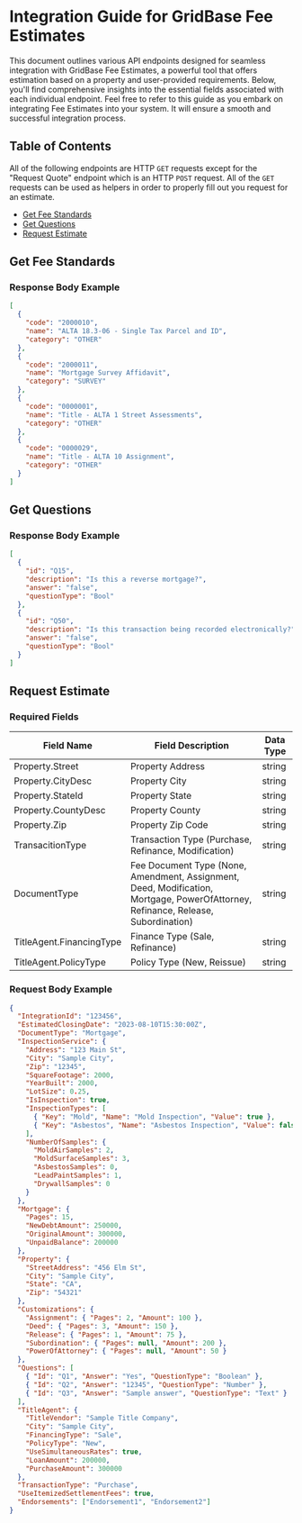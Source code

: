 # Integration Guide for GridBase Fee Estimates

This document outlines various API endpoints designed for seamless integration with GridBase Fee Estimates, a powerful tool that offers estimation based on a property and user-provided requirements. Below, you'll find comprehensive insights into the essential fields associated with each individual endpoint. Feel free to refer to this guide as you embark on integrating Fee Estimates into your system. It will ensure a smooth and successful integration process.

## Table of Contents

All of the following endpoints are HTTP `GET` requests except for the "Request Quote" endpoint which is an HTTP `POST` request. All of the `GET` requests can be used as helpers in order to properly fill out you request for an estimate.

- [Get Fee Standards](#get-fee-standards)
- [Get Questions](#get-questions)
- [Request Estimate](#request-estimate)

## Get Fee Standards

### Response Body Example

```json
[
  {
    "code": "2000010",
    "name": "ALTA 18.3-06 - Single Tax Parcel and ID",
    "category": "OTHER"
  },
  {
    "code": "2000011",
    "name": "Mortgage Survey Affidavit",
    "category": "SURVEY"
  },
  {
    "code": "0000001",
    "name": "Title - ALTA 1 Street Assessments",
    "category": "OTHER"
  },
  {
    "code": "0000029",
    "name": "Title - ALTA 10 Assignment",
    "category": "OTHER"
  }
]
```

## Get Questions

### Response Body Example

```json
[
  {
    "id": "Q15",
    "description": "Is this a reverse mortgage?",
    "answer": "false",
    "questionType": "Bool"
  },
  {
    "id": "Q50",
    "description": "Is this transaction being recorded electronically?",
    "answer": "false",
    "questionType": "Bool"
  }
]
```

## Request Estimate

### Required Fields

| Field Name               | Field Description                                                                                                                 | Data Type |
| ------------------------ | --------------------------------------------------------------------------------------------------------------------------------- | --------- |
| Property.Street          | Property Address                                                                                                                  | string    |
| Property.CityDesc        | Property City                                                                                                                     | string    |
| Property.StateId         | Property State                                                                                                                    | string    |
| Property.CountyDesc      | Property County                                                                                                                   | string    |
| Property.Zip             | Property Zip Code                                                                                                                 | string    |
| TransacitionType         | Transaction Type (Purchase, Refinance, Modification)                                                                              | string    |
| DocumentType             | Fee Document Type (None, Amendment, Assignment, Deed, Modification, Mortgage, PowerOfAttorney, Refinance, Release, Subordination) | string    |
| TitleAgent.FinancingType | Finance Type (Sale, Refinance)                                                                                                    | string    |
| TitleAgent.PolicyType    | Policy Type (New, Reissue)                                                                                                        | string    |

### Request Body Example

```json
{
  "IntegrationId": "123456",
  "EstimatedClosingDate": "2023-08-10T15:30:00Z",
  "DocumentType": "Mortgage",
  "InspectionService": {
    "Address": "123 Main St",
    "City": "Sample City",
    "Zip": "12345",
    "SquareFootage": 2000,
    "YearBuilt": 2000,
    "LotSize": 0.25,
    "IsInspection": true,
    "InspectionTypes": [
      { "Key": "Mold", "Name": "Mold Inspection", "Value": true },
      { "Key": "Asbestos", "Name": "Asbestos Inspection", "Value": false }
    ],
    "NumberOfSamples": {
      "MoldAirSamples": 2,
      "MoldSurfaceSamples": 3,
      "AsbestosSamples": 0,
      "LeadPaintSamples": 1,
      "DrywallSamples": 0
    }
  },
  "Mortgage": {
    "Pages": 15,
    "NewDebtAmount": 250000,
    "OriginalAmount": 300000,
    "UnpaidBalance": 200000
  },
  "Property": {
    "StreetAddress": "456 Elm St",
    "City": "Sample City",
    "State": "CA",
    "Zip": "54321"
  },
  "Customizations": {
    "Assignment": { "Pages": 2, "Amount": 100 },
    "Deed": { "Pages": 3, "Amount": 150 },
    "Release": { "Pages": 1, "Amount": 75 },
    "Subordination": { "Pages": null, "Amount": 200 },
    "PowerOfAttorney": { "Pages": null, "Amount": 50 }
  },
  "Questions": [
    { "Id": "Q1", "Answer": "Yes", "QuestionType": "Boolean" },
    { "Id": "Q2", "Answer": "12345", "QuestionType": "Number" },
    { "Id": "Q3", "Answer": "Sample answer", "QuestionType": "Text" }
  ],
  "TitleAgent": {
    "TitleVendor": "Sample Title Company",
    "City": "Sample City",
    "FinancingType": "Sale",
    "PolicyType": "New",
    "UseSimultaneousRates": true,
    "LoanAmount": 200000,
    "PurchaseAmount": 300000
  },
  "TransactionType": "Purchase",
  "UseItemizedSettlementFees": true,
  "Endorsements": ["Endorsement1", "Endorsement2"]
}
```
